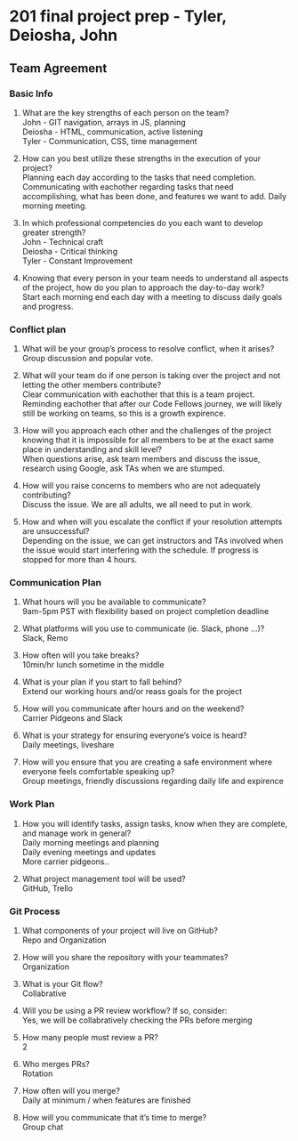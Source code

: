 # 201 final project prep - Tyler, Deiosha, John

## Team Agreement

### Basic Info

1. What are the key strengths of each person on the team?  
John - GIT navigation, arrays in JS, planning  
Deiosha - HTML, communication, active listening  
Tyler - Communication, CSS, time management  

2. How can you best utilize these strengths in the execution of your project?  
Planning each day according to the tasks that need completion. Communicating with eachother regarding tasks that need accomplishing, what has been done, and features we want to add. Daily morning meeting.  

3. In which professional competencies do you each want to develop greater strength?  
John - Technical craft  
Deiosha - Critical thinking  
Tyler - Constant Improvement  

4. Knowing that every person in your team needs to understand all aspects of the project, how do you plan to approach the day-to-day work?  
Start each morning end each day with a meeting to discuss daily goals and progress.  

### Conflict plan  

1. What will be your group’s process to resolve conflict, when it arises?  
Group discussion and popular vote.  

2. What will your team do if one person is taking over the project and not letting the other members contribute?  
Clear communication with eachother that this is a team project. Reminding eachother that after our Code Fellows journey, we will likely still be working on teams, so this is a growth expirence.  

3. How will you approach each other and the challenges of the project knowing that it is impossible for all members to be at the exact same place in understanding and skill level?  
When questions arise, ask team members and discuss the issue, research using Google, ask TAs when we are stumped.  

4. How will you raise concerns to members who are not adequately contributing?  
Discuss the issue. We are all adults, we all need to put in work.  

5. How and when will you escalate the conflict if your resolution attempts are unsuccessful?  
Depending on the issue, we can get instructors and TAs involved when the issue would start interfering with the schedule. If progress is stopped for more than 4 hours.  

### Communication Plan  

1. What hours will you be available to communicate?  
9am-5pm PST with flexibility based on project completion deadline  

2. What platforms will you use to communicate (ie. Slack, phone …)?  
Slack, Remo  

3. How often will you take breaks?  
10min/hr lunch sometime in the middle  

4. What is your plan if you start to fall behind?  
Extend our working hours and/or reass goals for the project  

5. How will you communicate after hours and on the weekend?  
Carrier Pidgeons and Slack  

6. What is your strategy for ensuring everyone’s voice is heard?  
Daily meetings, liveshare

7. How will you ensure that you are creating a safe environment where everyone feels comfortable speaking up?  
Group meetings, friendly discussions regarding daily life and expirence  

### Work Plan  

1. How you will identify tasks, assign tasks, know when they are complete, and manage work in general?  
Daily morning meetings and planning  
Daily evening meetings and updates  
More carrier pidgeons..

2. What project management tool will be used?  
GitHub, Trello  

### Git Process  

1. What components of your project will live on GitHub?  
Repo and Organization  

2. How will you share the repository with your teammates?  
Organization  

3. What is your Git flow?  
Collabrative  

4. Will you be using a PR review workflow? If so, consider:  
Yes, we will be collabratively checking the PRs before merging  

5. How many people must review a PR?  
2

6. Who merges PRs?  
Rotation

7. How often will you merge?  
Daily at minimum / when features are finished  

8. How will you communicate that it’s time to merge?  
Group chat  
